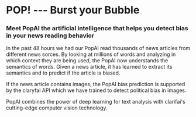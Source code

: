 # POP!   --- Burst your Bubble


### Meet PopAI the artificial intelligence that helps you detect bias in your news reading behavior

In the past 48 hours we had our PopAI read thousands of news articles from different news sorces.
By looking at millions of words and analyzing in which context they are being used, the PopAI now understands the semantics of words. Given a news article, it has learned to extract its semantics and to predict if the article is biased.

If the news article contains images, the PopAI bias prediction is supported by the claryfai API which we have trained to detect political bias in images.

PopAI combines the power of deep learning for text analysis with clarifai's cutting-edge computer vision technology.

